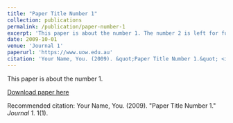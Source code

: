 ```yaml
---
title: "Paper Title Number 1"
collection: publications
permalink: /publication/paper-number-1
excerpt: 'This paper is about the number 1. The number 2 is left for future work.'
date: 2009-10-01
venue: 'Journal 1'
paperurl: 'https://www.uow.edu.au'
citation: 'Your Name, You. (2009). &quot;Paper Title Number 1.&quot; <i>Journal 1</i>. 1(1).'
---
```

This paper is about the number 1. 

[Download paper here](https://www.uow.edu.au)

Recommended citation: Your Name, You. (2009). "Paper Title Number 1." <i>Journal 1</i>. 1(1).